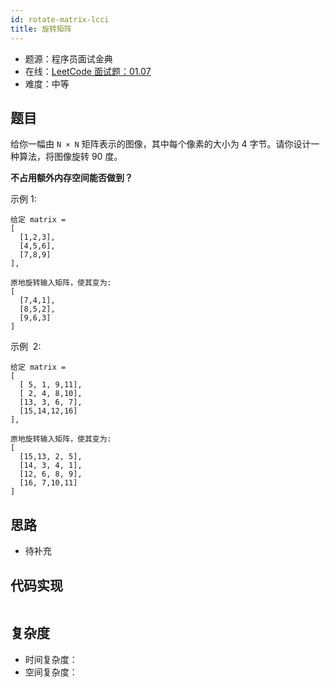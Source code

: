 ```yaml
---
id: rotate-matrix-lcci
title: 旋转矩阵
---
```


- 题源：程序员面试金典
- 在线：[LeetCode 面试题：01.07](https://leetcode-cn.com/problems/rotate-matrix-lcci/)
- 难度：中等

## 题目

给你一幅由 `N × N` 矩阵表示的图像，其中每个像素的大小为 4 字节。请你设计一种算法，将图像旋转 90 度。

**不占用额外内存空间能否做到？**

示例 1:

```text
给定 matrix =
[
  [1,2,3],
  [4,5,6],
  [7,8,9]
],

原地旋转输入矩阵，使其变为:
[
  [7,4,1],
  [8,5,2],
  [9,6,3]
]
```

示例  2:

```text
给定 matrix =
[
  [ 5, 1, 9,11],
  [ 2, 4, 8,10],
  [13, 3, 6, 7],
  [15,14,12,16]
],

原地旋转输入矩阵，使其变为:
[
  [15,13, 2, 5],
  [14, 3, 4, 1],
  [12, 6, 8, 9],
  [16, 7,10,11]
]
```

## 思路

- 待补充

## 代码实现

```js
```

## 复杂度

- 时间复杂度：
- 空间复杂度：
